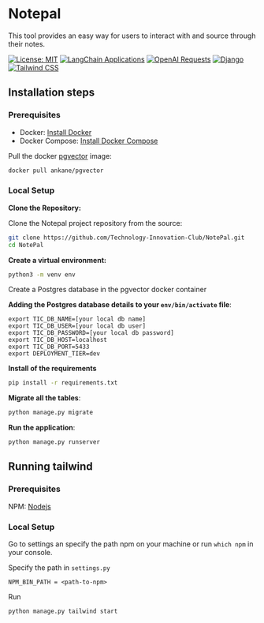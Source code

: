 
# Notepal

This tool provides an easy way for users to interact with and source through their notes.

[![License: MIT](https://img.shields.io/badge/License-MIT-yellow.svg)](https://opensource.org/licenses/MIT) [![LangChain Applications](https://img.shields.io/badge/LangChain%20Applications-0.0.238-black)](https://example.com/langchain-applications/) [![OpenAI Requests](https://img.shields.io/badge/OpenAI%20-0.27.8-yellow)](https://example.com/openai-requests/) [![Django](https://img.shields.io/badge/Django-4.1.7-purple)](https://www.djangoproject.com/) [![Tailwind CSS](https://img.shields.io/badge/Tailwind%20CSS-3.6.0-blue)](https://tailwindcss.com/)


## Installation steps

### Prerequisites
- Docker: [Install Docker](https://docs.docker.com/get-docker/)
- Docker Compose: [Install Docker Compose](https://docs.docker.com/compose/install/)

Pull the docker [pgvector](https://github.com/pgvector/pgvector#docker) image:
```bash
docker pull ankane/pgvector
```

### Local Setup

**Clone the Repository:**
   
Clone the Notepal project repository from the source:

   ```bash
   git clone https://github.com/Technology-Innovation-Club/NotePal.git
   cd NotePal
```

**Create a virtual environment:**

```bash
python3 -m venv env
```
Create a Postgres database in the pgvector docker container

**Adding the Postgres database details to your `env/bin/activate` file**:
```code
export TIC_DB_NAME=[your local db name]
export TIC_DB_USER=[your local db user]
export TIC_DB_PASSWORD=[your local db password]
export TIC_DB_HOST=localhost
export TIC_DB_PORT=5433
export DEPLOYMENT_TIER=dev
```

**Install of the requirements**
```bash
pip install -r requirements.txt
```

**Migrate all the tables**:

```bash
python manage.py migrate
```

**Run the application**:

```bash
python manage.py runserver
```

## Running tailwind
### Prerequisites
NPM: [Nodejs](https://nodejs.org/en)

### Local Setup
Go to settings an specify the path npm on your machine or run `which npm` in your console.

Specify the path in `settings.py`

```code
NPM_BIN_PATH = <path-to-npm>
```
Run
```bash
python manage.py tailwind start
```
